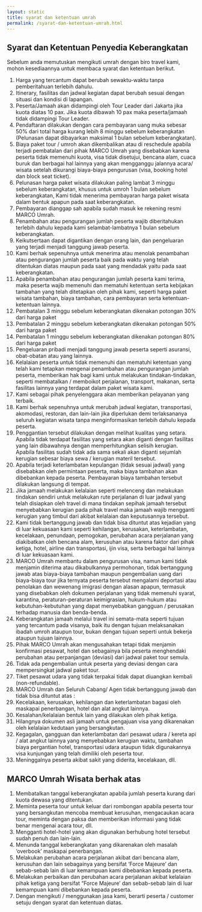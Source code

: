 ```yaml
---
layout: static
title: syarat dan ketentuan umrah
permalink: /syarat-dan-ketentuan-umrah.html
---
```


## Syarat dan Ketentuan Penyedia Keberangkatan

Sebelum anda memutuskan mengikuti umrah dengan biro travel kami, mohon kesediaannya untuk membaca syarat dan ketentuan berikut.

1. Harga yang tercantum dapat berubah sewaktu-waktu tanpa pemberitahuan terlebih dahulu.
2. Itinerary, fasilitas dan jadwal kegiatan dapat berubah sesuai dengan situasi dan kondisi di lapangan.
3. Peserta/Jamaah akan didampingi oleh Tour Leader dari Jakarta jika kuota diatas 10 pax. Jika kuota dibawah 10 pax maka peserta/jamaah tidak didampingi Tour Leader.
4. Pendaftaran dilakukan dengan cara pembayaran uang muka sebesar 50% dari total harga kurang lebih 8 minggu sebelum keberangkatan (Pelunasan dapat dibayarkan maksimal 1 bulan sebelum keberangkatan).
5. Biaya paket tour / umroh akan dikembalikan atau di reschedule apabila terjadi pembatalan dari pihak MARCO Umrah yang disebabkan karena peserta tidak memenuhi kuota, visa tidak disetujui, bencana alam, cuaca buruk dan berbagai hal lainnya yang akan mengganggu jalannya acara/ wisata setelah dikurangi biaya-biaya pengurusan (visa, booking hotel dan block seat ticket).
6. Pelunasan harga paket wisata dilakukan paling lambat 3 minggu sebelum keberangkatan, khusus untuk umroh 1 bulan sebelum keberangkatan, Kami tidak menerima pembayaran harga paket wisata dalam bentuk apapun pada saat keberangkatan.
7. Pembayaran dianggap sah apabila sudah masuk ke rekening resmi MARCO Umrah.
8. Penambahan atau pengurangan jumlah peserta wajib diberitahukan terlebih dahulu kepada kami selambat-lambatnya 1 bulan sebelum keberangkatan.
9. Keikutsertaan dapat digantikan dengan orang lain, dan pengeluaran yang terjadi menjadi tanggung jawab peserta.
10. Kami berhak sepenuhnya untuk menerima atau menolak penambahan atau pengurangan jumlah peserta baik pada waktu yang telah ditentukan diatas maupun pada saat yang mendadak yaitu pada saat keberangkatan.
11. Apabila penambahan atau pengurangan jumlah peserta kami terima, maka peserta wajib memenuhi dan mematuhi ketentuan serta kebijakan tambahan yang telah ditetapkan oleh pihak kami, seperti harga paket wisata tambahan, biaya tambahan, cara pembayaran serta ketentuan-ketentuan lainnya.
12. Pembatalan 3 minggu sebelum keberangkatan dikenakan potongan 30% dari harga paket
13. Pembatalan 2 minggu sebelum keberangkatan dikenakan potongan 50% dari harga paket
14. Pembatalan 1 minggu sebelum keberangkatan dikenakan potongan 80% dari harga paket
15. Pengeluaran pribadi menjadi tanggung jawab peserta seperti asuransi, obat-obatan atau yang lainnya.
16. Kelalaian peserta untuk tidak memenuhi dan mematuhi ketentuan yang telah kami tetapkan mengenai penambahan atau pengurangan jumlah peserta, memberikan hak bagi kami untuk melakukan tindakan-tindakan, seperti membatalkan / memboikot perjalanan, transport, makanan, serta fasilitas lainnya yang terdapat dalam paket wisata kami.
17. Kami sebagai pihak penyelenggara akan memberikan pelayanan yang terbaik.
18. Kami berhak sepenuhnya untuk merubah jadwal kegiatan, transportasi, akomodasi, restoran, dan lain-lain jika diperlukan demi terlaksananya seluruh kegiatan wisata tanpa menginformasikan terlebih dahulu kepada peserta.
19. Penggantian tersebut dilakukan dengan melihat kualitas yang setara. Apabila tidak terdapat fasilitas yang setara akan diganti dengan fasilitas yang lain dibawahnya dengan memperhitungkan selisih kerugian. Apabila fasilitas sudah tidak ada sama sekali akan diganti sejumlah kerugian sebesar biaya sewa / kerugian materil tersebut.
20. Apabila terjadi keterlambatan kepulangan (tidak sesuai jadwal) yang disebabkan oleh permintaan peserta, maka biaya tambahan akan dibebankan kepada peserta. Pembayaran biaya tambahan tersebut dilakukan langsung di tempat.
21. Jika jamaah melakukan kelalaian seperti melenceng dan melakukan tindakan sendiri untuk melakukan rute perjalanan di luar jadwal yang telah disiapkan oleh travel di mana tindakan sepihak jamaah tersebut menyebabkan kerugian pada pihak travel maka jamaah wajib mengganti kerugian yang timbul dari akibat kelalaian dan keputusannya tersebut.
22. Kami tidak bertanggung jawab dan tidak bisa dituntut atas kejadian yang di luar kekuasaan kami seperti kehilangan, kerusakan, keterlambatan, kecelakaan, penundaan, pemogokan, perubahan acara perjalanan yang diakibatkan oleh bencana alam, kerusuhan atau karena faktor dari pihak ketiga, hotel, airline dan transportasi, ijin visa, serta berbagai hal lainnya di luar kekuasaan kami.
23. MARCO Umrah membantu dalam pengurusan visa, namun kami tidak menjamin diterima atau dikabulkannya permohonan, tidak bertanggung jawab atas biaya-biaya tambahan maupun pengembalian uang dari biaya-biaya tour jika ternyata peserta tersebut mengalami deportasi atau penolakan dan wewenang imigrasi dengan alasan apapun, termasuk yang disebabkan oleh dokumen perjalanan yang tidak memenuhi syarat, karantina, peraturan-peraturan keimigrasian, hukum-hukum atau kebutuhan-kebutuhan yang dapat menyebabkan gangguan / perusakan terhadap manusia dan benda-benda.
24. Keberangkatan jamaah melalui travel ini semata-mata seperti tujuan yang tercantum pada visanya, baik itu dengan tujuan melaksanakan ibadah umroh ataupun tour, bukan dengan tujuan seperti untuk bekerja ataupun tujuan lainnya.
25. Pihak MARCO Umrah akan mengusahakan tetapi tidak menjamin konfirmasi pesawat, hotel dan sebagainya bila peserta menghendaki perubahan atau perpanjangan (deviasi) dari jadwal paket tour semula.
26. Tidak ada pengembalian untuk peserta yang deviasi dengan cara mempersingkat jadwal paket tour.
27. Tiket pesawat udara yang tidak terpakai tidak dapat diuangkan kembali (non-refundable).
28. MARCO Umrah dan Seluruh Cabang/ Agen tidak bertanggung jawab dan tidak bisa dituntut atas :
29. Kecelakaan, kerusakan, kehilangan dan keterlambatan bagasi oleh maskapai penerbangan, hotel dan alat angkut lainnya.
30. Kesalahan/kelalaian bentuk lain yang dilakukan oleh pihak ketiga.
31. Hilangnya dokumen asli jamaah untuk pengajuan visa yang dikarenakan oleh kelalaian kedutaan yang bersangkutan.
32. Kegagalan, gangguan dan keterlambatan dari pesawat udara / kereta api / alat angkut lainnya yang menyebabkan kerugian waktu, tambahan biaya pergantian hotel, transportasi udara ataupun tidak digunakannya visa kunjungan yang telah dimiliki oleh peserta tour.
33. Meninggalnya peserta akibat sakit yang diderita, kecelakaan, dll.


## MARCO Umrah Wisata berhak atas

1. Membatalkan tanggal keberangkatan apabila jumlah peserta kurang dari kuota dewasa yang ditentukan.
2. Meminta peserta tour untuk keluar dari rombongan apabila peserta tour yang bersangkutan mencoba membuat kerusuhan, mengacaukan acara tour, meminta dengan paksa dan memberikan informasi yang tidak benar mengenai acara tour, dll.
3. Mengganti hotel-hotel yang akan digunakan berhubung hotel tersebut sudah penuh dan lain-lain.
4. Menunda tanggal keberangkatan yang dikarenakan oleh masalah ‘overbook’ maskapai penerbangan.
5. Melakukan perubahan acara perjalanan akibat dari bencana alam, kerusuhan dan lain sebagainya yang bersifat ‘Force Majeure’ dan sebab-sebab lain di luar kemampuan kami dibebankan kepada peserta.
6. Melakukan perbaikan dan perubahan acara perjalanan akibat kelalaian pihak ketiga yang bersifat “Force Majeure’ dan sebab-sebab lain di luar kemampuan kami dibebankan kepada peserta.
7. Dengan mengikuti / menggunakan jasa kami, berarti peserta / customer setuju dengan syarat dan ketentuan diatas.

